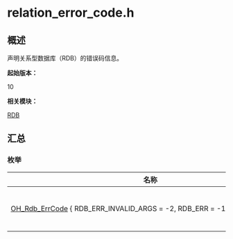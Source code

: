 # relation_error_code.h


## 概述

声明关系型数据库（RDB）的错误码信息。

**起始版本：**

10

**相关模块：**

[RDB](_r_d_b.md)


## 汇总


### 枚举

| 名称 | 描述 |
| -------- | -------- |
| [OH_Rdb_ErrCode](_r_d_b.md#oh_rdb_errcode)&nbsp;{&nbsp;RDB_ERR_INVALID_ARGS&nbsp;=&nbsp;-2,&nbsp;RDB_ERR&nbsp;=&nbsp;-1,&nbsp;RDB_ERR_OK&nbsp;=&nbsp;0&nbsp;} | 表示错误码信息。 |
